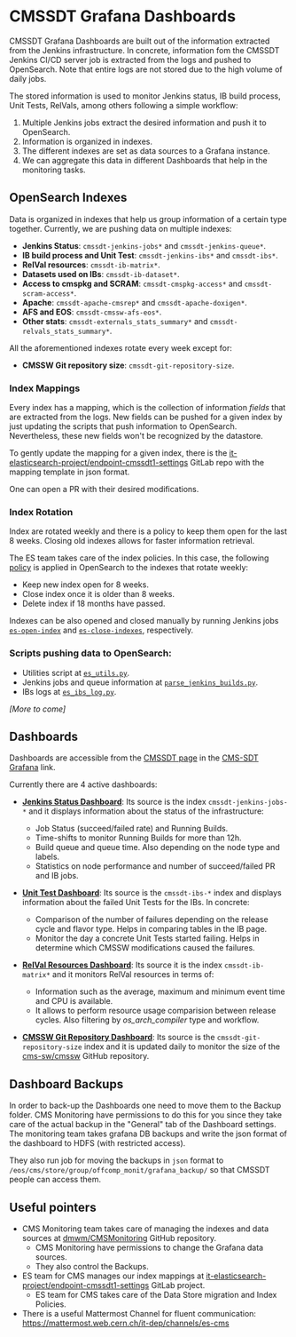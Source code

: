 # CMSSDT Grafana Dashboards

CMSSDT Grafana Dashboards are built out of the information extracted from the Jenkins infrastructure. In concrete, information fom the CMSSDT Jenkins CI/CD server job is extracted from the logs and pushed to OpenSearch.
Note that entire logs are not stored due to the high volume of daily jobs.

The stored information is used to monitor Jenkins status, IB build process, Unit Tests, RelVals, among others following a simple workflow:
1. Multiple Jenkins jobs extract the desired information and push it to OpenSearch.  
2. Information is organized in indexes.  
3. The different indexes are set as data sources to a Grafana instance.  
4. We can aggregate this data in different Dashboards that help in the monitoring tasks.

## OpenSearch Indexes
Data is organized in indexes that help us group information of a certain type together. Currently, we are pushing data on multiple indexes:

* **Jenkins Status**: `cmssdt-jenkins-jobs*` and `cmssdt-jenkins-queue*`.  
* **IB build process and Unit Test**: `cmssdt-jenkins-ibs*` and `cmssdt-ibs*`.  
* **RelVal resources**: `cmssdt-ib-matrix*`.  
* **Datasets used on IBs**: `cmssdt-ib-dataset*`.  
* **Access to cmspkg and SCRAM**: `cmssdt-cmspkg-access*` and `cmssdt-scram-access*`. 
* **Apache**: `cmssdt-apache-cmsrep*` and `cmssdt-apache-doxigen*`.  
* **AFS and EOS**: `cmssdt-cmssw-afs-eos*`.  
* **Other stats**: `cmssdt-externals_stats_summary*` and `cmssdt-relvals_stats_summary*`.

All the aforementioned indexes rotate every week except for:
* **CMSSW Git repository size**: `cmssdt-git-repository-size`.  


### Index Mappings

Every index has a mapping, which is the collection of information *fields* that are extracted from the logs. New fields can be pushed for a given index by just updating the scripts that push information to OpenSearch. Nevertheless, these new fields won't be recognized by the datastore.

To gently update the mapping for a given index, there is the [it-elasticsearch-project/endpoint-cmssdt1-settings](https://gitlab.cern.ch/it-elasticsearch-project/endpoint-cmssdt1-settings/-/tree/main/templates) GitLab repo with the mapping template in json format.

One can open a PR with their desired modifications.

### Index Rotation
Index are rotated weekly and there is a policy to keep them open for the last 8 weeks.
Closing old indexes allows for faster information retrieval.

The ES team takes care of the index policies. In this case, the following [policy](https://es-cmssdt.cern.ch/dashboards/app/opensearch_index_management_dashboards#/policy-details?id=delete_old_indices) is applied in OpenSearch to the indexes that rotate weekly:
-   Keep new index open for 8 weeks.
-   Close index once it is older than 8 weeks.
-   Delete index if 18 months have passed.

Indexes can be also opened and closed manually by running Jenkins jobs [`es-open-index`](https://cmssdt.cern.ch/jenkins/job/es-open-indexes/) and [`es-close-indexes`](https://cmssdt.cern.ch/jenkins/view/All/job/es-close-indexes/), respectively.



### Scripts pushing data to OpenSearch:
* Utilities script at [`es_utils.py`](https://github.com/cms-sw/cms-bot/blob/master/es_utils.py).
* Jenkins jobs and queue information at [`parse_jenkins_builds.py`](https://github.com/cms-sw/cms-bot/blob/master/parse_jenkins_builds.py).
* IBs logs at [`es_ibs_log.py`](https://github.com/cms-sw/cms-bot/blob/master/es_ibs_log.py).

*[More to come]*


## Dashboards

Dashboards are accessible from the [CMSSDT page](https://cmssdt.cern.ch/SDT/) in the [CMS-SDT Grafana](https://monit-grafana.cern.ch/d/TQX7baSZz/cmssdt-dashboard?orgId=11) link.

Currently there are 4 active dashboards:

* [**Jenkins Status Dashboard**](https://monit-grafana.cern.ch/d/83t0M504k/cmssdt-jenkins?orgId=11): Its source is the index `cmssdt-jenkins-jobs-*` and it displays information about the status of the infrastructure:
	* Job Status (succeed/failed rate) and Running Builds.
	* Time-shifts to monitor Running Builds for more than 12h.
	* Build queue and queue time. Also depending on the node type and labels.
	* Statistics on node performance and number of succeed/failed PR and IB jobs.

* [**Unit Test Dashboard**](https://monit-grafana.cern.ch/d/YxhKk0JVk/cmssdt-unit-tests?orgId=11&var-ReleaseQueue=CMSSW_13_1&var-IbFlavor=DEFAULT&var-IbFlavor=ROOT628_X&var-Architecture=el8_amd64_gcc11&var-TestName=PrimaryVertex): Its source is the `cmssdt-ibs-*` index and displays information about the failed Unit Tests for the IBs. In concrete:
	* Comparison of the number of failures depending on the release cycle and flavor type. Helps in comparing tables in the IB page.
	*	Monitor the day a concrete Unit Tests started failing. Helps in determine which CMSSW modifications caused the failures.

* [**RelVal Resources Dashboard**](https://monit-grafana.cern.ch/d/bB9CsmHWz/cmssdt-ibmatrix?orgId=11): Its source it is the index `cmssdt-ib-matrix*` and it monitors RelVal resources in terms of:
	* Information such as the average, maximum and minimum event time and CPU is available.
	* It allows to perform resource usage comparision between release cycles. Also filtering by *os\_arch\_compiler* type and workflow.

* [**CMSSW Git Repository Dashboard**](https://monit-grafana.cern.ch/d/srDrmWPWk/cmssdt-cmssw-repository-size?orgId=11): Its source is the `cmssdt-git-repository-size` index and it is updated daily to monitor the size of the [cms-sw/cmssw](https://github.com/cms-sw/cmssw) GitHub repository.

## Dashboard Backups
In order to back-up the Dashboards one need to move them to the Backup folder. CMS Monitoring have permissions to do this for you since they take care of the actual backup in the "General" tab of the Dashboard settings. The monitoring team takes grafana DB backups and write the json format of the dashboard to HDFS (with restricted access).

They also run job for moving the backups in `json` format to `/eos/cms/store/group/offcomp_monit/grafana_backup/` so that CMSSDT people can access them.

## Useful pointers

* CMS Monitoring team takes care of managing the indexes and data sources at [dmwm/CMSMonitoring](https://github.com/dmwm/CMSMonitoring/blob/master/static/datasources.json) GitHub repository.
	*  CMS Monitoring have permissions to change the Grafana data sources.
	* They also control the Backups.
* ES team for CMS manages our index mappings at [it-elasticsearch-project/endpoint-cmssdt1-settings](https://gitlab.cern.ch/it-elasticsearch-project/endpoint-cmssdt1-settings/-/tree/main/templates) GitLab project.
	*	ES team for CMS takes care of the Data Store migration and Index Policies.
*	There is a useful Mattermost Channel for fluent communication: https://mattermost.web.cern.ch/it-dep/channels/es-cms
